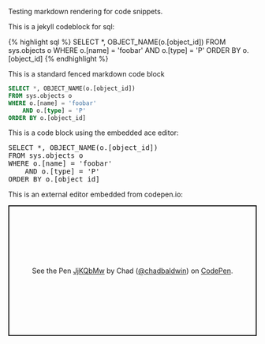 Testing markdown rendering for code snippets.

This is a jekyll codeblock for sql:

{% highlight sql %}
SELECT *, OBJECT_NAME(o.[object_id])
FROM sys.objects o
WHERE o.[name] = 'foobar'
    AND o.[type] = 'P'
ORDER BY o.[object_id]
{% endhighlight %}

This is a standard fenced markdown code block

```sql
SELECT *, OBJECT_NAME(o.[object_id])
FROM sys.objects o
WHERE o.[name] = 'foobar'
    AND o.[type] = 'P'
ORDER BY o.[object_id]
```

This is a code block using the embedded ace editor:

<style>.ace_editor { border: 1px solid lightgray; }</style>
<pre id="editor">
SELECT *, OBJECT_NAME(o.[object_id])
FROM sys.objects o
WHERE o.[name] = 'foobar'
    AND o.[type] = 'P'
ORDER BY o.[object_id]</pre>
<script src="/js/src-min-noconflict/ace.js"></script>
<script>ace.edit("editor", {mode: "ace/mode/sqlserver", theme: "ace/theme/sqlserver", maxLines: 20, readOnly: true});</script>

This is an external editor embedded from codepen.io:

<p class="codepen" data-height="265" data-theme-id="light" data-default-tab="html,result" data-user="chadbaldwin" data-slug-hash="JjKQbMw" style="height: 265px; box-sizing: border-box; display: flex; align-items: center; justify-content: center; border: 2px solid; margin: 1em 0; padding: 1em;" data-pen-title="JjKQbMw">
  <span>See the Pen <a href="https://codepen.io/chadbaldwin/pen/JjKQbMw">JjKQbMw</a> by Chad (<a href="https://codepen.io/chadbaldwin">@chadbaldwin</a>) on <a href="https://codepen.io">CodePen</a>.</span>
</p>
<script async src="https://cpwebassets.codepen.io/assets/embed/ei.js"></script>